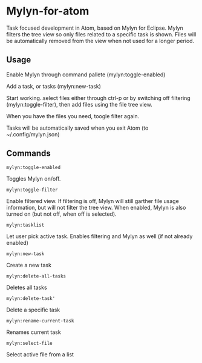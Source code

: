 # Mylyn-for-atom

Task focused development in Atom, based on Mylyn for Eclipse. Mylyn filters the tree view so only files related to a specific task is shown. Files will be automatically removed from the view when not used for a longer period.

## Usage
Enable Mylyn through command pallete  (mylyn:toggle-enabled)

Add a task, or tasks  (mylyn:new-task)

Start working..select files either through ctrl-p or by switching off filtering  (mylyn:toggle-filter), then add files using the file tree view.


When you have the files you need, toogle filter again.

Tasks will be automatically saved when you exit Atom (to ~/.config/mylyn.json)






## Commands

```
mylyn:toggle-enabled
```
Toggles Mylyn on/off.
```
mylyn:toggle-filter
```
Enable filtered view. If filtering is off, Mylyn will still garther file usage information, but will not filter the tree view. When enabled, Mylyn is also turned on (but not off, when off is selected).


```
mylyn:tasklist
```
Let user pick active task. Enables filtering and Mylyn as well (if not already enabled)
```
mylyn:new-task
```
Create a new task
```
mylyn:delete-all-tasks
```
Deletes all tasks
```
mylyn:delete-task'
```
Delete a specific task
```
mylyn:rename-current-task
```
Renames current task
```
mylyn:select-file
```
Select active file from a list
